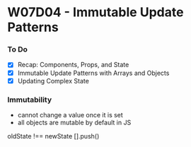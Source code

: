 # W07D04 - Immutable Update Patterns

### To Do
- [x] Recap: Components, Props, and State
- [x] Immutable Update Patterns with Arrays and Objects
- [x] Updating Complex State

### Immutability
* cannot change a value once it is set
* all objects are mutable by default in JS






oldState !== newState
[].push()




















